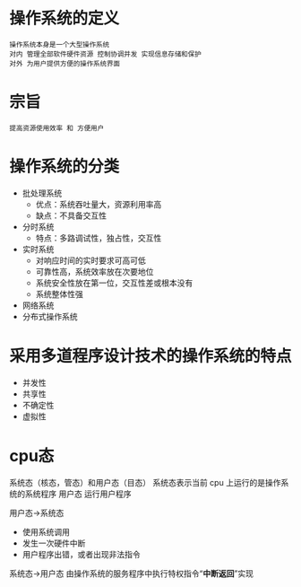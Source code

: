 # 操作系统的定义

    操作系统本身是一个大型操作系统
    对内 管理全部软件硬件资源 控制协调并发 实现信息存储和保护
    对外 为用户提供方便的操作系统界面
# 宗旨
    
    提高资源使用效率 和 方便用户    
# 操作系统的分类
- 批处理系统
    - 优点：系统吞吐量大，资源利用率高
    - 缺点：不具备交互性
- 分时系统
    - 特点：多路调试性，独占性，交互性
- 实时系统
    - 对响应时间的实时要求可高可低
    - 可靠性高，系统效率放在次要地位
    - 系统安全性放在第一位，交互性差或根本没有
    - 系统整体性强
- 网络系统
- 分布式操作系统

# 采用多道程序设计技术的操作系统的特点
- 并发性
- 共享性
- 不确定性
- 虚拟性

# cpu态
系统态（核态，管态）和用户态（目态）
系统态表示当前 cpu 上运行的是操作系统的系统程序
用户态 运行用户程序


用户态->系统态
- 使用系统调用
- 发生一次硬件中断
- 用户程序出错，或者出现非法指令

系统态->用户态
由操作系统的服务程序中执行特权指令“**中断返回**”实现